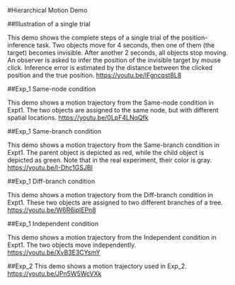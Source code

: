 #Hierarchical Motion Demo

##Illustration of a single trial

This demo shows the complete steps of a single trial of the position-inference task. Two objects move for 4 seconds, then one of them (the target) becomes invisible. After another 2 seconds, all objects stop moving. An observer is asked to infer the position of the invisible target by mouse click. Inference error is estimated by the distance between the clicked position and the true position. 
https://youtu.be/IFgncqst8L8 


##Exp_1 Same-node condition

This demo shows a motion trajectory from the Same-node condition in Expt1. The two objects are assigned to the same node, but with different spatial locations. 
https://youtu.be/0LpF4LNqQfk 


##Exp_1 Same-branch condition

This demo shows a motion trajectory from the Same-branch condition in Expt1. The parent object is depicted as red, while the child object is depicted as green. Note that in the real experiment, their color is gray. 
https://youtu.be/I-Dhc1GSJBI 

##Exp_1 Diff-branch condition

This demo shows a motion trajectory from the Diff-branch condition in Expt1. These two objects are assigned to two different branches of a tree.
https://youtu.be/W6R6iplEPn8 


##Exp_1 Independent condition

This demo shows a motion trajectory from the Independent condition in Expt1. The two objects move independently. 
https://youtu.be/XvB3E3CYsmY 


##Exp_2
This demo shows a motion trajectory used in Exp_2.
https://youtu.be/JPn5W5WcVXk 
